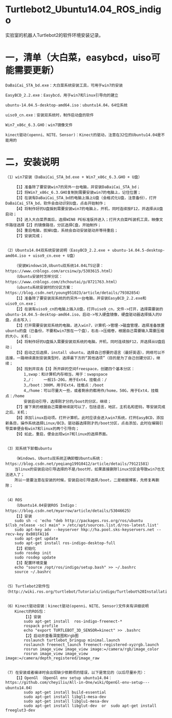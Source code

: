 # Turtlebot2_Ubuntu14.04_ROS_indigo
实验室的机器人Turtlebot2的软件环境安装记录。

# 一，清单（大白菜，easybcd，uiso可能需要更新）
	DaBaiCai_STA_bd.exe：大白菜系统安装工具，可用于win7的安装

	EasyBCD_2.2.exe：Easybcd，用于win7和linux引导向的建立

	ubuntu-14.04.5-desktop-amd64.iso：ubuntu14.04，64位系统

	uiso9_cn.exe：安装双系统时，制作启动盘的软件

	Win7_x86c_6.3.GHO：win7镜像文件

	kinect驱动(openni、NITE、Sensor)：Kinect的驱动，注意在32位的Ubuntu14.04是不能用的
# 二，安装说明
	（1）win7安装（DaBaiCai_STA_bd.exe + Win7_x86c_6.3.GHO + U盘）

		【1】准备除了要安装win7的另外一台电脑，并安装DaBaiCai_STA_bd；
		【2】将Win7_x86c_6.3.GHO复制到需要安装win7的电脑上，记住位置；
		【3】在装有DaBaiCai_STA_bd的电脑上插上U盘（会格式化U盘，注意备份），打开DaBaiCai_STA_bd，软件会自动识别U盘，点击开始制作；
		【4】将制作好的U盘插到需要安装win7的电脑上，开机，同时连续按F12，并选择从U盘启动；
		【5】进入大白菜界面后，选择WIN8 PE标准版并进入；打开大白菜PE装机工具，映像文件路径选择【2】的镜像路径，分区选择C盘，开始制作；
		【6】重启电脑，拔掉U盘，系统会自动安装驱动并等待重启；
		【7】安装完成；
		
		
	（2）Ubuntu14.04双系统安装说明（EasyBCD_2.2.exe + ubuntu-14.04.5-desktop-amd64.iso + uiso9_cn.exe + U盘）
	
		（安装Windows10,Ubuntu双系统14.04LTS记录：https://www.cnblogs.com/arcsinw/p/5303615.html）
		（Ubuntu安装时怎样分区：https://www.cnblogs.com/zhchoutai/p/8721763.html）
		（ubuntu系统安装时的分区方案：https://blog.csdn.net/young951023/article/details/79382854）
		【1】准备除了要安装双系统的的另外一台电脑，并安装EasyBCD_2.2.exe和uiso9_cn.exe；
		【2】在装有uiso9_cn的电脑上插入U盘，打开uiso9_cn，文件->打开，选择需要装的ubuntu-14.04.5-desktop-amd64.iso，启动->写入硬盘镜像，硬盘驱动器选择插入的U盘，点击写入；
		【3】打开需要安装双系统的电脑，进入win7，计算机->管理->磁盘管理，选择准备放置ubuntu的盘（已备份，不要和win7放在一个盘），右击->压缩卷，根据自己需要输入需要压缩的大小，关机；
		【4】将制作好的U盘插入需要安装双系统的电脑，开机，同时连续按F12，并选择从U盘启动；
		【5】启动之后选择，install ubuntu，选择自己想要的语言（最好英语），网络可以不连接，一路继续直到安装类型时，选择最下方的“其他选项”（目的是为了自己创建分区），继续；
		【6】找到并双击【3】所开辟的空间freespace，创建四个基本分区：
			1,swap：和计算机内存相当，用于：swapspace
			2,/：	一般15-20G，用于Ext4，挂载点：/
			3,/boot：300M，用于Ext4，挂载点：/boot
			4,/home：可以尽量大一些，或者剩余的都用作/home，50G，用于Ext4，挂载点：/home
			安装启动引导，选择刚才分的/boot的分区，继续；
		【7】接下来的根据自己需要继续就可以了，包括语言，地区，主机名和密码，等安装完成之后，关机；
		【8】添加linux启动项。打开计算机，此时应该会进入win7系统，打开EasyBCD，添加新条目，操作系统选择Linux/BCD，驱动器选择刚才的/boot分区，点击添加，此时在编辑引导菜单便会有win7和linux的两个引导向；
		【9】如此，重启，便会出现win7和linux的选择界面。
		
		
	（3）双系统下卸载ubuntu
	
		（Windows、Ubuntu双系统正确卸载Ubuntu系统：https://blog.csdn.net/yeqiang19910412/article/details/79121581）
		当linux的安装启动引导选择的不是/boot时，如果直接删除linux分区会导致win7也无法进入了；
		所以一是要注意在安装的时候，安装启动引导选择/boot，二是根据博客，先修复再删除；
	
	
	（4）ROS
		（Ubuntu14.04安装ROS Indigo：https://blog.csdn.net/myarrow/article/details/53046625）
		【1】安装
		sudo sh -c 'echo "deb http://packages.ros.org/ros/ubuntu $(lsb_release -sc) main" > /etc/apt/sources.list.d/ros-latest.list'
		sudo apt-key adv --keyserver hkp://ha.pool.sks-keyservers.net --recv-key 0xB01FA116
		sudo apt-get update
		sudo apt-get install ros-indigo-desktop-full
		【2】初始化
		sudo rosdep init
		sudo rosdep update
		【3】配置环境变量
		echo "source /opt/ros/indigo/setup.bash" >> ~/.bashrc
		source ~/.bashrc
		
		
	（5）Turtlebot2软件包（http://wiki.ros.org/turtlebot/Tutorials/indigo/Turtlebot%20Installation）


	（6）Kinect驱动安装：kinect驱动(openni、NITE、Sensor)文件夹有详细说明
	 	Kinect的ROS包：
			【1】安装
			sudo apt-get install  ros-indigo-freenect-*
			rospack profile
			echo "export TURTLEBOT_3D_SENSOR=kinect" >> .bashrc
			【2】启动并查看深度图和rgb图
			roslaunch turtlebot_bringup minimal.launch
			roslaunch freenect_launch freenect-registered-xyzrgb.launch
			rosrun image_view image_view image:=/camera/rgb/image_color
			rosrun image_view image_view image:=/camera/depth_registered/image_raw
	
	
	（7）在安装或者编译时会出现缺少依赖项的错误，以下是常见的（以后尽量补充）：
		【1】OpenGl （OpenGl env setup ubuntu14.04：https://github.com/cheyiliu/All-in-One/wiki/OpenGl-env-setup---ubuntu14.04）
			sudo apt-get install build-essential
			sudo apt-get install libgl1-mesa-dev
			sudo apt-get install libglu1-mesa-dev
			sudo apt-get install libglut-dev  or  sudo apt-get install freeglut3-dev
